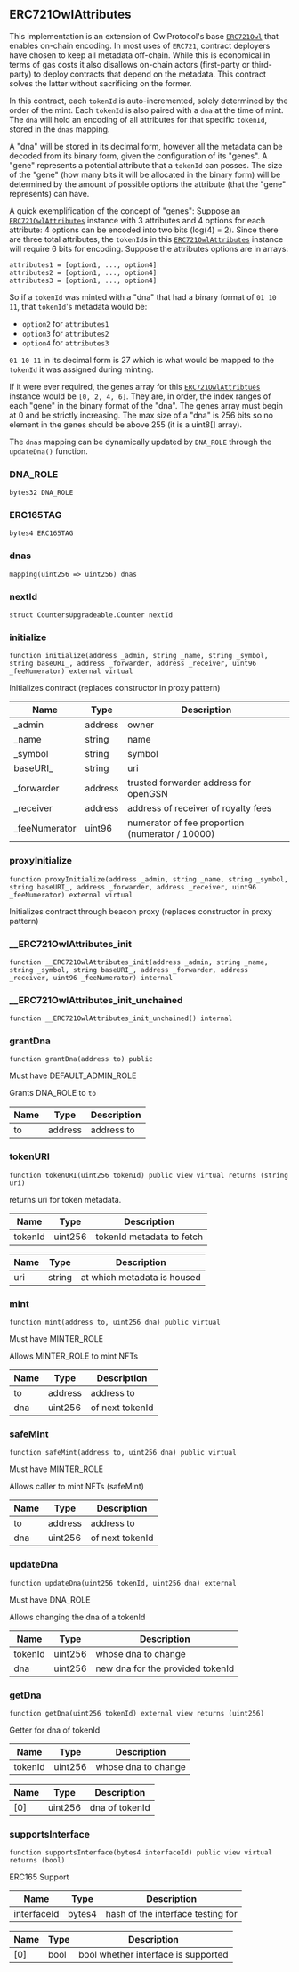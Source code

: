 ## ERC721OwlAttributes

This implementation is an extension of OwlProtocol's base [`ERC721Owl`](./ERC721Owl)
that enables on-chain encoding. In most uses of `ERC721`, contract deployers
have chosen to keep all metadata off-chain. While this is
economical in terms of gas costs it also disallows on-chain actors
(first-party or third-party) to deploy contracts that depend on the metadata.
This contract solves the latter without sacrificing on the former.

In this contract, each `tokenId` is auto-incremented, solely determined by
the order of the mint. Each `tokenId` is also paired with a `dna` at the time
of mint. The `dna` will hold an encoding of all attributes for that
specific `tokenId`, stored in the `dnas` mapping.

A "dna" will be stored in its decimal form, however all the metadata can
be decoded from its binary form, given the configuration of its "genes". A
"gene" represents a potential attribute that a `tokenId` can posses. The
size of the "gene" (how many bits it will be allocated in the binary form)
will be determined by the amount of possible options the attribute (that the
"gene" represents) can have.

A quick exemplification of the concept of "genes": Suppose an
[`ERC721OwlAttributes`](./ERC721OwlAttributes) instance with 3 attributes and 4 options for each
attribute: 4 options can be encoded into two bits (log(4) = 2). Since there
are three total attributes, the `tokenId`s in this [`ERC721OwlAttributes`](./ERC721OwlAttributes)
instance will require 6 bits for encoding. Suppose the attributes options are
in arrays:

```
attributes1 = [option1, ..., option4]
attributes2 = [option1, ..., option4]
attributes3 = [option1, ..., option4]
```

So if a `tokenId` was minted with a "dna" that had a binary format of
`01 10 11`, that `tokenId`'s metadata would be:
- `option2` for `attributes1`
- `option3` for `attributes2`
- `option4` for `attributes3`

`01 10 11` in its decimal form is 27 which is what would be mapped to the
`tokenId` it was assigned during minting.

If it were ever required, the genes array for this [`ERC721OwlAttribtues`](./ERC721OwlAttribtues)
instance would be `[0, 2, 4, 6]`. They are, in order, the index ranges of
each "gene" in the binary format of the "dna". The genes array must begin at
0 and be strictly increasing. The max size of a "dna" is 256 bits so no
element in the genes should be above 255 (it is a uint8[] array).

The `dnas` mapping can be dynamically updated by `DNA_ROLE` through the
`updateDna()` function.

### DNA_ROLE

```solidity
bytes32 DNA_ROLE
```

### ERC165TAG

```solidity
bytes4 ERC165TAG
```

### dnas

```solidity
mapping(uint256 => uint256) dnas
```

### nextId

```solidity
struct CountersUpgradeable.Counter nextId
```

### initialize

```solidity
function initialize(address _admin, string _name, string _symbol, string baseURI_, address _forwarder, address _receiver, uint96 _feeNumerator) external virtual
```

Initializes contract (replaces constructor in proxy pattern)

| Name | Type | Description |
| ---- | ---- | ----------- |
| _admin | address | owner |
| _name | string | name |
| _symbol | string | symbol |
| baseURI_ | string | uri |
| _forwarder | address | trusted forwarder address for openGSN |
| _receiver | address | address of receiver of royalty fees |
| _feeNumerator | uint96 | numerator of fee proportion (numerator / 10000) |

### proxyInitialize

```solidity
function proxyInitialize(address _admin, string _name, string _symbol, string baseURI_, address _forwarder, address _receiver, uint96 _feeNumerator) external virtual
```

Initializes contract through beacon proxy (replaces constructor in
proxy pattern)

### __ERC721OwlAttributes_init

```solidity
function __ERC721OwlAttributes_init(address _admin, string _name, string _symbol, string baseURI_, address _forwarder, address _receiver, uint96 _feeNumerator) internal
```

### __ERC721OwlAttributes_init_unchained

```solidity
function __ERC721OwlAttributes_init_unchained() internal
```

### grantDna

```solidity
function grantDna(address to) public
```

Must have DEFAULT_ADMIN_ROLE

Grants DNA_ROLE to `to`

| Name | Type | Description |
| ---- | ---- | ----------- |
| to | address | address to |

### tokenURI

```solidity
function tokenURI(uint256 tokenId) public view virtual returns (string uri)
```

returns uri for token metadata.

| Name | Type | Description |
| ---- | ---- | ----------- |
| tokenId | uint256 | tokenId metadata to fetch |

| Name | Type | Description |
| ---- | ---- | ----------- |
| uri | string | at which metadata is housed |

### mint

```solidity
function mint(address to, uint256 dna) public virtual
```

Must have MINTER_ROLE

Allows MINTER_ROLE to mint NFTs

| Name | Type | Description |
| ---- | ---- | ----------- |
| to | address | address to |
| dna | uint256 | of next tokenId |

### safeMint

```solidity
function safeMint(address to, uint256 dna) public virtual
```

Must have MINTER_ROLE

Allows caller to mint NFTs (safeMint)

| Name | Type | Description |
| ---- | ---- | ----------- |
| to | address | address to |
| dna | uint256 | of next tokenId |

### updateDna

```solidity
function updateDna(uint256 tokenId, uint256 dna) external
```

Must have DNA_ROLE

Allows changing the dna of a tokenId

| Name | Type | Description |
| ---- | ---- | ----------- |
| tokenId | uint256 | whose dna to change |
| dna | uint256 | new dna for the provided tokenId |

### getDna

```solidity
function getDna(uint256 tokenId) external view returns (uint256)
```

Getter for dna of tokenId

| Name | Type | Description |
| ---- | ---- | ----------- |
| tokenId | uint256 | whose dna to change |

| Name | Type | Description |
| ---- | ---- | ----------- |
| [0] | uint256 | dna of tokenId |

### supportsInterface

```solidity
function supportsInterface(bytes4 interfaceId) public view virtual returns (bool)
```

ERC165 Support

| Name | Type | Description |
| ---- | ---- | ----------- |
| interfaceId | bytes4 | hash of the interface testing for |

| Name | Type | Description |
| ---- | ---- | ----------- |
| [0] | bool | bool whether interface is supported |


